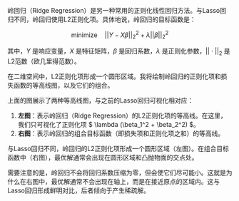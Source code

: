 岭回归（Ridge Regression）是另一种常用的正则化线性回归方法。与Lasso回归不同，岭回归使用L2正则化项。具体地说，岭回归的目标函数是：

$$
\text{minimize} \quad ||Y - X\beta||_2^2 + \lambda ||\beta||_2^2
$$

其中，$Y$ 是响应变量，$X$ 是特征矩阵，$\beta$ 是回归系数，$\lambda$ 是正则化参数，$||\cdot||_2$ 是L2范数（欧几里得范数）。

在二维空间中，L2正则化项形成一个圆形区域。我将绘制岭回归的正则化项和损失函数的等高线图，以及它们的组合。

上面的图展示了两种等高线图，与之前的Lasso回归可视化相对应：

1. **左图**：表示岭回归（Ridge Regression）的L2正则化项的等高线。在这里，我们只可视化了正则化项 $ \lambda (\beta_1^2 + \beta_2^2) $。
2. **右图**：表示岭回归的组合目标函数（即损失项和正则化项之和）的等高线。

与Lasso回归不同，岭回归的L2正则化项形成一个圆形区域（左图）。在组合目标函数中（右图），最优解通常会出现在圆形区域和凸抛物面的交点处。

需要注意的是，岭回归不会将回归系数压缩为零，但会使它们尽可能小。这就是为什么在右图中，最优解通常不会出现在轴上，而是在接近原点的区域内。这与Lasso回归形成鲜明对比，后者倾向于产生稀疏解。

